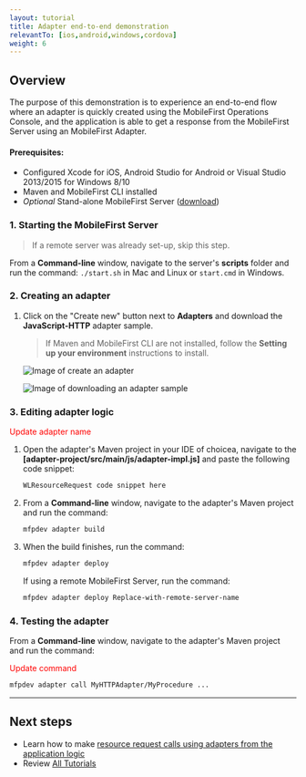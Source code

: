 ```yaml
---
layout: tutorial
title: Adapter end-to-end demonstration
relevantTo: [ios,android,windows,cordova]
weight: 6
---
```

## Overview
The purpose of this demonstration is to experience an end-to-end flow where an adapter is quickly created using the MobileFirst Operations Console, and the application is able to get a response from the MobileFirst Server using an MobileFirst Adapter.

#### Prerequisites:

* Configured Xcode for iOS, Android Studio for Android or Visual Studio 2013/2015 for Windows 8/10
* Maven and MobileFirst CLI installed
* *Optional* Stand-alone MobileFirst Server ([download]({{site.baseurl}}/downloads))

### 1. Starting the MobileFirst Server

> If a remote server was already set-up, skip this step.

From a **Command-line** window, navigate to the server's **scripts** folder and run the command: <code>./start.sh</code> in Mac and Linux or <code>start.cmd</code> in Windows.

### 2. Creating an adapter

1. Click on the "Create new" button next to **Adapters** and download the **JavaScript-HTTP** adapter sample.

    > If Maven and MobileFirst CLI are not installed, follow the **Setting up your environment** instructions to install.

    ![Image of create an adapter](create-an-adapter.png)
    
    ![Image of downloading an adapter sample](download-adapter-code.png)

### 3. Editing adapter logic

<span style="color:red">Update adapter name</span>

1. Open the adapter's Maven project in your IDE of choicea, navigate to the **[adapter-project/src/main/js/adapter-impl.js]** and paste the following code snippet:

    ```javascript
    WLResourceRequest code snippet here
    ```

2. From a **Command-line** window, navigate to the adapter's Maven project and run the command: 

    ```bash
    mfpdev adapter build
    ```

3. When the build finishes, run the command:

    ```bash
    mfpdev adapter deploy
    ```

    If using a remote MobileFirst Server, run the command:

    ```bash
    mfpdev adapter deploy Replace-with-remote-server-name
    ```
 
### 4. Testing the adapter
From a **Command-line** window, navigate to the adapter's Maven project and run the command: 

<span style="color:red">Update command</span>

```bash
mfpdev adapter call MyHTTPAdapter/MyProcedure ...
```

<hr>

## Next steps

* Learn how to make [resource request calls using adapters from the application logic](../../server-side-development)
* Review [All Tutorials](../../all-tutorials)

